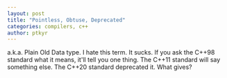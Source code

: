 ```yaml
---
layout: post
title: "Pointless, Obtuse, Deprecated"
categories: compilers, c++
author: ptkyr
---
```

a.k.a. Plain Old Data type. I hate this term. It sucks. If you ask the C++98 standard what it means, it'll tell you one thing. The C++11 standard will say something else. The C++20 standard deprecated it. What gives?


[cpprefpod]: https://en.cppreference.com/w/cpp/language/classes#POD_class
[cpp20]: https://isocpp.org/files/papers/N4860.pdf 
[cpplatest]: https://www.open-std.org/jtc1/sc22/wg21/docs/papers/2024/n5001.pdf
